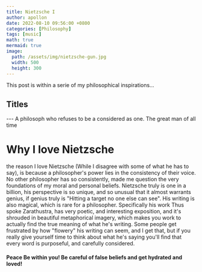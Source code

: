 ```yaml
---
title: Nietzsche I
author: apollon
date: 2022-08-10 09:56:00 +0800
categories: [Philosophy]
tags: [music]
math: true
mermaid: true
image:
  path: /assets/img/nietzsche-gun.jpg
  width: 500
  height: 300
---
```


This post is within a serie of my philosophical inspirations...

## Titles
--- A philosoph who refuses to be a considered as one. The great man of all time
# Why I love Nietzsche
the reason I love Nietzsche (While I disagree with some of what he has to say), is because a philosopher's power lies in the consistency of their voice. No other philosopher has so consistently, made me question the very foundations of my moral and personal beliefs. Nietzsche truly is one in a billion, his perspective is so unique, and so unusual that it almost warrants genius, if genius truly is "Hitting a target no one else can see". His writing is also magical, which is rare for a philosopher. Specifically his work Thus spoke Zarathustra, has very poetic, and interesting exposition, and it's shrouded in beautiful metaphorical imagery, which makes you work to actually find the true meaning of what he's writing.  Some people get frustrated by how "flowery" his writing can seem, and I get that, but if you really give yourself time to think about what he's saying you'll find that every word is purposeful, and carefully considered.


#### Peace Be within you! Be careful of false beliefs and get hydrated and loved!